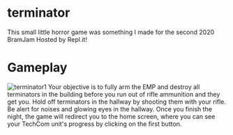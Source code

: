 # terminator
This small little horror game was something I made for the second 2020 BramJam Hosted by Repl.it!
# Gameplay
![terminator1](https://media.discordapp.net/attachments/772064957793435678/772064972024709120/unknown.png?width=694&height=671)
Your objective is to fully arm the EMP and destroy all terminators in the building before you run out of rifle ammunition and they get you. Hold off terminators in the hallway by shooting them with your rifle. Be alert for noises and glowing eyes in the hallway. Once you finish the night, the game will redirect you to the home screen, where you can see your TechCom unit's progress by clicking on the first button.
